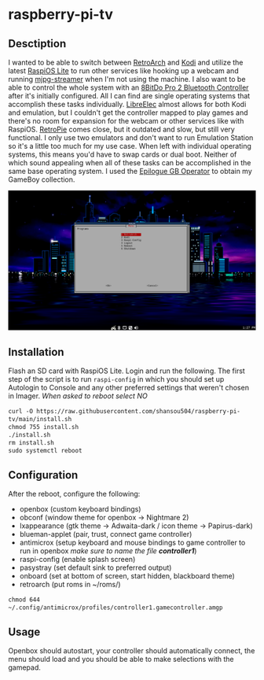 # raspberry-pi-tv

## Desctiption
I wanted to be able to switch between [RetroArch](https://www.retroarch.com/) and [Kodi](https://kodi.tv/) and utilize the latest [RaspiOS Lite](https://www.raspberrypi.com/software/) to run other services like hooking up a webcam and running [mjpg-streamer](https://github.com/jacksonliam/mjpg-streamer) when I'm not using the machine. I also want to be able to control the whole system with an [8BitDo Pro 2 Bluetooth Controller](https://www.8bitdo.com/pro2/) after it's initially configured. All I can find are single operating systems that accomplish these tasks individually. [LibreElec](https://libreelec.tv/) almost allows for both Kodi and emulation, but I couldn't get the controller mapped to play games and there's no room for expansion for the webcam or other services like with RaspiOS. [RetroPie](https://retropie.org.uk/) comes close, but it outdated and slow, but still very functional. I only use two emulators and don't want to run Emulation Station so it's a little too much for my use case. When left with individual operating systems, this means you'd have to swap cards or dual boot. Neither of which sound appealing when all of these tasks can be accomplished in the same base operating system. I used the [Epilogue GB Operator](https://www.epilogue.co/product/gb-operator) to obtain my GameBoy collection.

![Alt text](screenshot.png)

## Installation

Flash an SD card with RaspiOS Lite. Login and run the following. The first step of the script is to run ```raspi-config``` in which you should set up Autologin to Console and any other preferred settings that weren't chosen in Imager. *When asked to reboot select NO*

```
curl -O https://raw.githubusercontent.com/shansou504/raspberry-pi-tv/main/install.sh
chmod 755 install.sh
./install.sh
rm install.sh
sudo systemctl reboot
```

## Configuration

After the reboot, configure the following:

- openbox (custom keyboard bindings)
- obconf (window theme for openbox -> Nightmare 2)
- lxappearance (gtk theme -> Adwaita-dark / icon theme -> Papirus-dark)
- blueman-applet (pair, trust, connect game controller)
- antimicrox (setup keyboard and mouse bindings to game controller to run in openbox *make sure to name the file **controller1***)
- raspi-config (enable splash screen)
- pasystray (set default sink to preferred output)
- onboard (set at bottom of screen, start hidden, blackboard theme)
- retroarch (put roms in ~/roms/)

```
chmod 644 ~/.config/antimicrox/profiles/controller1.gamecontroller.amgp
```

## Usage

Openbox should autostart, your controller should automatically connect, the menu should load and you should be able to make selections with the gamepad.
